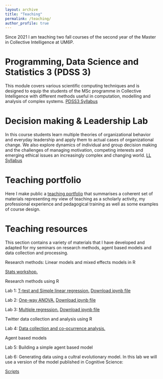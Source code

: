 ```yaml
---
layout: archive
title: "Teaching"
permalink: /teaching/
author_profile: true
---
```


Since 2021 I am teaching two fall courses of the second year of the Master in Collective Intelligence at UM6P.

Programming, Data Science and Statistics 3 (PDSS 3)
======

This module covers various scientific computing techniques and is designed to equip the students of the MSc programme in Collective Intelligence with different methods useful in computation, modelling and analysis of complex systems.
<a href="https://github.com/jsegoviamartin/jsegoviamartin.github.io/blob/main/_teaching/PDSS3_SCI_syllabus_jsegoviamartin.pdf">PDSS3 Syllabus</a>


Decision making & Leadership Lab
======
In this course students learn multiple theories of organizational behavior and everyday leadership and apply them to actual cases of organizational change. We also explore dynamics of individual and group decision making and the challenges of managing motivation, competing interests and emerging ethical issues an increasingly complex and changing world.
<a href="https://github.com/jsegoviamartin/jsegoviamartin.github.io/blob/main/_teaching/LL_syllabus_jsegoviamartin.pdf">LL Syllabus</a>

Teaching portfolio
======
<p>Here I make public a <a href="https://www.dropbox.com/s/he1xvrif5f2ui9w/Teaching%20portfolio_JSM.pdf?dl=0" download="https://www.dropbox.com/s/he1xvrif5f2ui9w/Teaching%20portfolio_JSM.pdf?dl=0">teaching portfolio</a> that summarises a coherent set of materials representing my view of teaching as a scholarly activity, my professional experience and pedagogical training as well as some examples of course design. </p>

Teaching resources
======
<p>This section contains a variety of materials that I have developed and adapted for my
seminars on research methods, agent based models and data collection and processing.</p>

<p>Research methods: Linear models and mixed effects models in R</p>
<p><a href="https://github.com/jsegoviamartin/Stats_workshop">Stats workshop.</a></p>

<p>Research methods using R</p>
<p>Lab 1: <a href="https://jsegoviamartin.github.io/teaching/t-test_simple_linear_regression.html">T-test and Simple linear regression.</a> <a href="https://jsegoviamartin.github.io/teaching/t-test_simple_linear_regression.ipynb" download="https://jsegoviamartin.github.io/teaching/t-test_simple_linear_regression.ipynb">Download ipynb file</a></p>
<p>Lab 2: <a href="https://jsegoviamartin.github.io/teaching/One-way_ANOVA.html">One-way ANOVA.</a> <a href="https://jsegoviamartin.github.io/teaching/One-way_ANOVA.ipynb" download="https://jsegoviamartin.github.io/teaching/One-way_ANOVA.ipynb">Download ipynb file</a></p>
<p>Lab 3: <a href="https://jsegoviamartin.github.io/teaching/Multiple_regression.html">Multiple regression.</a> <a href="https://jsegoviamartin.github.io/teaching/Multiple_regression.ipynb" download="https://jsegoviamartin.github.io/teaching/Multiple_regression.ipynb">Download ipynb file</a></p>

<p>Twitter data collection and analysis using R</p>
<p>Lab 4: <a href="https://github.com/jsegoviamartin/Twitter_data_collection_and_analysis_using_R">Data collection and co-ocurrence analysis.</a></p>

<p>Agent based models</p>
<p>Lab 5: Building a simple agent based model</p>
<p>Lab 6: Generating data using a cultral evolutionary model. In this lab we will use a version of the model published in Cognitive Science:</p>
<p><a href="https://github.com/jsegoviamartin/Coevolutionary_model_values_institutions">Scripts</a>
